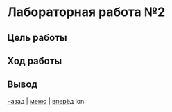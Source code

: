# Лабораторная работа №2

## Цель работы

## Ход работы

## Вывод

[назад](../PROXMOX.md) | [меню](../../README.md) | [вперёд](../lab_3/REPORT.md)
ion
